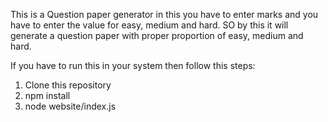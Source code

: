This is a Question paper generator in this you have to enter marks and you have to enter the value for easy, medium and hard.
SO by this it will generate a question paper with proper proportion of easy, medium and hard.

If you have to run this in your system then follow this steps:
1) Clone this repository
2) npm install
3) node website/index.js
